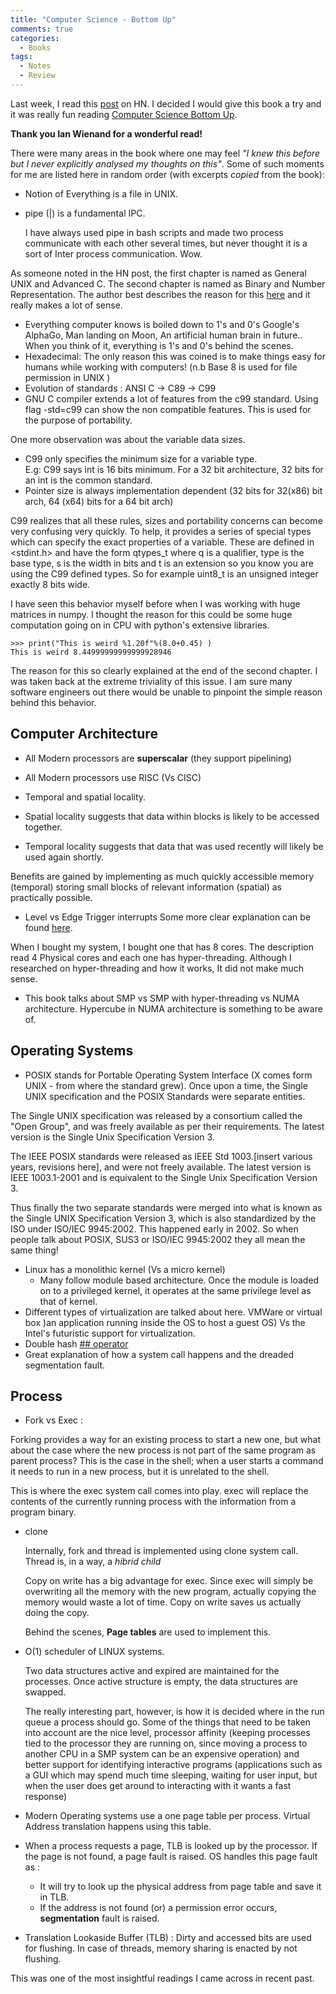 ```yaml
---
title: "Computer Science - Bottom Up"
comments: true
categories:
  - Books
tags:
  - Notes
  - Review
---
```


Last week, I read this [post](https://news.ycombinator.com/item?id=13249675) on HN. I decided I would give this book a try and it was really fun reading [Computer Science Bottom Up](https://www.bottomupcs.com/
).

 **Thank you Ian Wienand for a wonderful read!**

There were many areas in the book where one may feel  *"I knew this before but I never explicitly analysed my thoughts on this"*. Some of such moments for me are listed here in random order (with excerpts _copied_ from the book):

* Notion of Everything is a file in UNIX.
* pipe (\|) is a fundamental IPC.

  I have always used pipe in bash scripts and made two process communicate with each other several times, but never thought it is a sort of Inter process communication. Wow.

As someone noted in the HN post, the first chapter is named as General UNIX and Advanced C. The second chapter is named as Binary and Number Representation. The author best describes the reason for this [here](https://news.ycombinator.com/item?id=7611874) and it really makes a lot of sense.

* Everything computer knows is boiled down to 1's and 0's
  Google's AlphaGo, Man landing on Moon, An artificial human brain in future.. When you think of it, everything is 1's and 0's behind the scenes.
* Hexadecimal: The only reason this was coined is to make things easy for humans while working with computers! (n.b Base 8 is used for file permission in UNIX )
* Evolution of standards : ANSI C -> C89 -> C99
* GNU C compiler extends a lot of features from the c99 standard. Using flag -std=c99 can show the non compatible features. This is used for the purpose of portability.

One more observation was about the variable data sizes.

* C99 only specifies the minimum size for a variable type.  
E.g: C99 says int is 16 bits minimum. For a 32 bit architecture, 32 bits for an int is the common standard.
* Pointer size is always implementation dependent (32 bits for 32(x86) bit arch, 64 (x64) bits for a 64 bit arch)

C99 realizes that all these rules, sizes and portability concerns can become very confusing very quickly. To help, it provides a series of special types which can specify the exact properties of a variable. These are defined in <stdint.h> and have the form qtypes_t where q is a qualifier, type is the base type, s is the width in bits and t is
an extension so you know you are using the C99 defined types.
So for example uint8_t is an unsigned integer exactly 8 bits wide.  

I have seen this behavior myself before when I was working with huge matrices in numpy. I thought the reason for this could be some huge computation going on in CPU with python's extensive libraries.

    >>> print("This is weird %1.20f"%(8.0+0.45) )
    This is weird 8.44999999999999928946

 The reason for this so clearly explained at the end of the second chapter. I was taken back at the extreme triviality of this issue. I am sure many software engineers out there would be unable to pinpoint the simple reason behind this behavior.

## Computer Architecture

* All Modern processors are **superscalar** (they support pipelining)
* All Modern processors use RISC (Vs CISC)

* Temporal and spatial locality.
 *  Spatial locality suggests that data within blocks is likely to be accessed together.
 * Temporal locality suggests that data that was used recently will likely be used again shortly.

 Benefits are gained by implementing as much quickly accessible memory (temporal) storing small blocks of relevant information (spatial) as practically possible.

* Level vs Edge Trigger interrupts
  Some more clear explanation can be found [here](https://www.quora.com/What-are-the-key-differences-between-edge-triggered-and-level-triggered-interrupts).

When I bought my system, I bought one that has 8 cores. The description read 4 Physical cores and each one has hyper-threading. Although I researched on hyper-threading and how it works, It did not make much sense.
* This book talks about SMP vs SMP with hyper-threading vs NUMA architecture. Hypercube in NUMA architecture is something to be aware of.

## Operating Systems

* POSIX stands for Portable Operating System Interface (X comes form UNIX - from where the standard grew). Once upon a time, the Single UNIX specification and the POSIX Standards were separate entities.

The Single UNIX specification was released by a consortium called the "Open Group", and was freely available as per their requirements. The latest version is the Single Unix Specification Version 3.

The IEEE POSIX standards were released as IEEE Std 1003.[insert various years, revisions here], and were not freely available. The latest version is IEEE 1003.1-2001 and is equivalent to the Single Unix Specification Version 3.

Thus finally the two separate standards were merged into what is known as the Single UNIX Specification Version 3, which is also standardized by the ISO under ISO/IEC 9945:2002. This happened early in 2002. So when people talk about POSIX, SUS3 or ISO/IEC 9945:2002 they all mean the same thing!

* Linux has a monolithic kernel (Vs a micro kernel)
  * Many follow module based architecture. Once the module is loaded on to a privileged kernel, it operates at the same privilege level as that of kernel.
* Different types of virtualization are talked about here. VMWare or virtual box )an application running inside the OS to host a guest OS) Vs the Intel's futuristic support for virtualization.
* Double hash [## operator](http://en.cppreference.com/w/cpp/preprocessor/replace#.23_and_.23.23_operators)
* Great explanation of how a system call happens and the dreaded segmentation fault.  

## Process
* Fork vs Exec :

 Forking provides a way for an existing process to start a new one, but what about the case where the new process is not part of the same program as parent process? This is the case in the shell; when a user starts a command it needs to run in a new process, but it is unrelated to the shell.

 This is where the exec system call comes into play. exec will replace the contents of the currently running process with the information from a program binary.

* clone

  Internally, fork and thread is implemented using clone system call. Thread is, in a way, a _hibrid child_

  Copy on write has a big advantage for exec. Since exec will simply be overwriting all the memory with the new program, actually copying the memory would waste a lot of time. Copy on write saves us actually doing the copy.

  Behind the scenes, **Page tables** are used to implement this.

* O(1) scheduler of LINUX systems.

  Two data structures active and expired are maintained for the processes. Once active structure is empty, the data structures are swapped.

  The really interesting part, however, is how it is decided where in the run queue a process should go. Some of the things that need to be taken into account are the nice level, processor affinity (keeping processes tied to the processor they are running on, since moving a process to another CPU in a SMP system can be an expensive operation) and better support for identifying interactive programs (applications such as a GUI which may spend much time sleeping, waiting for user input, but when the user does get around to interacting with it wants a fast response)

* Modern Operating systems use a one page table per process. Virtual Address translation happens using this table.

* When a process requests a page, TLB is looked up by the processor. If the page is not found, a page fault is raised. OS handles this page fault as :
  * It will try to look up the physical address from page table and save it in TLB.
  * If the address is not found (or) a permission error occurs, **segmentation** fault is raised.

* Translation Lookaside Buffer (TLB) : Dirty and accessed bits are used for flushing. In case of threads, memory sharing is enacted by not flushing.

This was one of the most insightful readings I came across in recent past.

